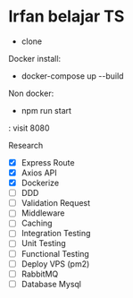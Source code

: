 # Irfan belajar TS
- clone

Docker install:
- docker-compose up --build

Non docker:
- npm run start

: visit 8080

Research

- [x] Express Route
- [x] Axios API
- [x] Dockerize
- [ ] DDD
- [ ] Validation Request
- [ ] Middleware
- [ ] Caching
- [ ] Integration Testing
- [ ] Unit Testing
- [ ] Functional Testing
- [ ] Deploy VPS (pm2)
- [ ] RabbitMQ
- [ ] Database Mysql
